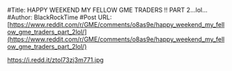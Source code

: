 #Title: HAPPY WEEKEND MY FELLOW GME TRADERS !! PART 2...lol...
#Author: BlackRockTime
#Post URL: [https://www.reddit.com/r/GME/comments/o8as9e/happy_weekend_my_fellow_gme_traders_part_2lol/](https://www.reddit.com/r/GME/comments/o8as9e/happy_weekend_my_fellow_gme_traders_part_2lol/)


https://i.redd.it/ztol73zj3m771.jpg